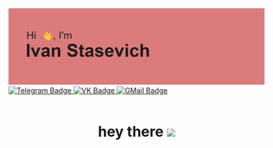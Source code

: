 <!--
**everysoftware/everysoftware** is a ✨ _special_ ✨ repository because its `README.md` (this file) appears on your GitHub profile.

Here are some ideas to get you started:

- 🔭 I’m currently working on ...
- 🌱 I’m currently learning ...
- 👯 I’m looking to collaborate on ...
- 🤔 I’m looking for help with ...
- 💬 Ask me about ...
- 📫 How to reach me: ...
- 😄 Pronouns: ...
- ⚡ Fun fact: ...
-->
<img src="header.png" alt="альтернативный текст">
<!--
<div id="header" align="center">
  <img src="https://media.giphy.com/media/mcsPU3SkKrYDdW3aAU/giphy.gif" width="100"/>  
</div>  
-->
<div id="header" align=""> 
  <a href="https://ivanstasevich.t.me/">
    <img src="https://img.shields.io/badge/-telegram-white?style=for-the-badge&logo=telegram&color=black" alt="Telegram Badge"/>
  </a>
  <a href="https://vk.com/vvv.stasevich">
    <img src="https://img.shields.io/badge/-vk-white?style=for-the-badge&logo=vk&color=black" alt="VK Badge"/>
  </a>
  <a href="mailto:pravitel2015ify@gmail.com">
    <img src="https://img.shields.io/badge/-gmail-white?style=for-the-badge&logo=gmail&color=black" alt="GMail Badge"/>
  </a>
</div>   

<div id="header" align=""> 
  <img src="https://komarev.com/ghpvc/?username=everysoftware&style=flat&color=red" alt=""/>
</div>
  
<div id="header" align="center"> 
<h1>
  hey there
  <img src="https://media.giphy.com/media/hvRJCLFzcasrR4ia7z/giphy.gif" width="30px"/>
</h1>
</div> 


